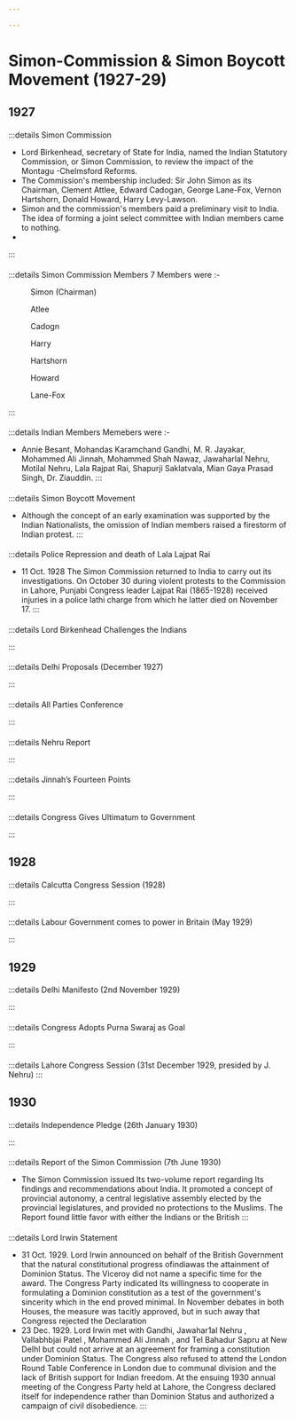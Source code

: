 ```yaml
--- 

--- 
```



<div  font-serif     text-base	   font-medium hyphens-none leading-normal     tracking-wider subpixel-antialiased>


# Simon-Commission & Simon Boycott Movement (1927-29)
## 1927

####
:::details Simon Commission
- Lord Birkenhead, secretary of State for India, named the Indian Statutory Commission, or Simon Commission, to review the impact of the Montagu -Chelmsford Reforms.
-  The Commission's membership included: Sir John Simon  as its Chairman, Clement Attlee, Edward Cadogan, George Lane-Fox, Vernon Hartshorn, Donald Howard, Harry Levy-Lawson.
-  Simon and the commission's members paid a preliminary visit to India. The idea of forming a joint select committee with Indian members came to nothing. 
- 
:::


####
:::details   Simon Commission Members 7 Members were :-

<div c grid-cols-3 gap-y-5 gap-x-2 > 
<figure >
    <img src="/upsc-modern-india-history/illustration/Simon-180w.webp
    " alt="" style="max-width:180px; margin: 0 auto; display: grid" async="loading" decoding="async" loading="lazy"  />
    <figcaption> Simon (Chairman) </figcaption>
</figure>
<figure >
     <img src="/upsc-modern-india-history/illustration/Clement_Atlee-180w.webp
    " alt="">
    <figcaption> Atlee </figcaption>
</figure>
<figure >
    <img src="/upsc-modern-india-history/illustration/simon_Cadogan-180w.webp
    " alt="" style="max-width:180px; margin: 0 auto; display: grid" async="loading" decoding="async" loading="lazy"  />
    <figcaption>Cadogn </figcaption>
</figure>
<figure >
    <img src="/upsc-modern-india-history/illustration/simon_harry-180w.webp
    " alt="" style="max-width:180px; margin: 0 auto; display: grid" async="loading" decoding="async" loading="lazy"  />
    <figcaption>Harry </figcaption>
</figure>
<figure >
    <img src="/upsc-modern-india-history/illustration/simon_Hartshorn-180w.webp
    " alt="" style="max-width:180px; margin: 0 auto; display: grid" async="loading" decoding="async" loading="lazy"  />
    <figcaption>Hartshorn </figcaption>
</figure>
<figure >
    <img src="/upsc-modern-india-history/illustration/Simon_howard-180w.webp
    " alt="" style="max-width:180px; margin: 0 auto; display: grid" async="loading" decoding="async" loading="lazy"  />
    <figcaption>Howard </figcaption>
</figure>
<figure >
    <img src="/upsc-modern-india-history/illustration/simon_Lane-Fox-180w.webp
    " alt="" style="max-width:180px; margin: 0 auto; display: grid" async="loading" decoding="async" loading="lazy"  />
    <figcaption>Lane-Fox </figcaption>
</figure>

</div>

:::

####
 :::details Indian Members  Memebers were :-
- Annie Besant, Mohandas Karamchand Gandhi, M. R. Jayakar, Mohammed Ali Jinnah, Mohammed Shah Nawaz, Jawaharlal Nehru, Motilal Nehru, Lala Rajpat Rai, Shapurji Saklatvala, Mian Gaya Prasad Singh, Dr. Ziauddin.
:::

####  
:::details Simon Boycott Movement
- Although the concept of an early examination was supported by the Indian Nationalists, the omission of Indian members raised a firestorm of Indian protest.
:::

####  
:::details Police Repression and death of Lala Lajpat Rai 
- 11 Oct. 1928 The Simon Commission returned to India to carry out its investigations. On October 30 during violent protests to the Commission in Lahore, Punjabi Congress leader Lajpat Rai (1865-1928) received injuries in a police lathi charge from which he latter died on November 17. 
:::

 #### 
 :::details Lord Birkenhead Challenges the Indians 

:::
 #### 
 :::details Delhi Proposals (December 1927) 

:::
 ####
 :::details  All Parties Conference

:::
 #### 
 :::details Nehru Report 

:::
 #### 
 :::details Jinnah’s Fourteen Points 

:::
 #### 
 :::details Congress Gives Ultimatum to Government 

:::

## 1928


 #### 
 :::details Calcutta Congress Session (1928) 

:::
 ####  
 :::details Labour Government comes to power in Britain (May 1929)

:::

## 1929
 #### 
 :::details Delhi Manifesto (2nd November 1929) 

:::
 #### 
 :::details Congress Adopts Purna Swaraj as Goal 

:::
 #### 
 :::details Lahore Congress Session (31st December 1929, presided by J. Nehru) 
:::

## 1930

 #### 
 :::details Independence Pledge (26th January 1930) 

:::
 #### 
 :::details Report of the Simon Commission (7th June 1930)
 - The Simon Commission issued Its two-volume report regarding Its findings and recommendations about India. It promoted a concept of provincial autonomy, a central legislative assembly elected by the provincial legislatures, and provided no protections to the Muslims. The Report found little favor with either the Indians or the British
:::





#### 
:::details  Lord Irwin Statement
- 31 Oct. 1929. Lord Irwin announced on behalf of the British Government that the natural constitutional progress ofindiawas the attainment of Dominion Status. The Viceroy did not name a specific time for the award. The Congress Party indicated Its willingness to cooperate in formulating a Dominion constitution as a test of the government's sincerity which in the end proved minimal. In November debates in both Houses, the measure was tacitly approved, but in such  away that Congress rejected the Declaration
- 23 Dec. 1929. Lord Irwin met with Gandhi, Jawahar1al Nehru , Vallabhbjai Patel , Mohammed Ali Jinnah , and Tel Bahadur Sapru at New DeIhl but could not arrive at an agreement for framing a constitution under Dominion Status. The Congress also refused to attend the London Round Table Conference in London due to communal division and the lack of British support for Indian freedom. At the ensuing 1930 annual meeting of the Congress Party held at Lahore, the Congress declared itself for independence rather than Dominion Status and authorized a campaign of civil disobedience.
:::


</div>
